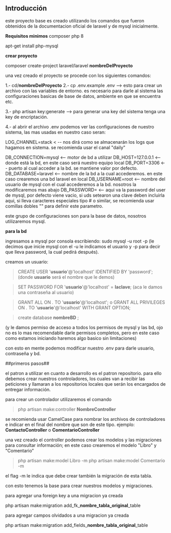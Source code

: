 ## Introducción 
este proyecto base es creado utilizando los comandos que fueron obtenidos de la documentacion oficial de laravel y de mysql inicialmente.

**Requisitos minimos**
composer 
php 8

apt-get install php-mysql

**crear proyecto**

composer create-project laravel/laravel **nombreDelProyecto**

una vez creado el proyecto se procede con los siguientes comandos:

1.- cd/**nombreDelProyecto**
2.- cp .env.example .env --> esto para crear un archivo con las variables de entorno. es necesario para darle al sistema las configuraciones basicas de base de datos, ambiente en que se encuentra etc.

3.- php artisan key:generate --> para generar una key del sistema tenga una key de encriptación. 

4.- al abrir el archivo .env podemos ver las configuraciones de nuestro sistema, las mas usadas en nuestro caso seran: 

LOG_CHANNEL=stack < -- nos dirá como se almacenarán los logs que hagamos en sistema. se recomienda usar el canal "daily"

DB_CONNECTION=mysql <-- motor de bd a utilizar
DB_HOST=127.0.0.1 <-- donde está la bd, en este caso será nuestro equipo local
DB_PORT=3306 <-- puerto al cual acceder a la bd. se mantiene valor por defecto.
DB_DATABASE=laravel <-- nombre de la bd a la cual accederemos. en este caso crearemos una bd laravel en local
DB_USERNAME=root <-- nombre del usuario de mysql con el cual accederemos a la bd. nosotros la modificaremos mas abajo
DB_PASSWORD= <-- aqui va la password del user de mysql, por defecto viene vacio, si uds setearon una clave deben incluirla aqui, si lleva caracteres especiales tipo # o similar, se recomienda usar comillas dobles "" para definir este parametro.

este grupo de configuraciones son para la base de datos, nosotros utilizaremos mysql. 
 
**para la bd** 

ingresamos a mysql por consola escribiendo:
sudo mysql -u root -p 
(le decimos que inicie mysql con el -u le indicamos el usuario y -p para decir que lleva password, la cual pedirá después).

creamos un usuario: 
> CREATE USER '**usuario**'@'localhost' IDENTIFIED BY 'password';
(donde **usuario** será el nombre que le demos) 

> SET PASSWORD FOR '**usuario**'@'localhost' = **laclave**;
(aca le damos una contraseña al usuario)

> GRANT ALL ON *.* TO '**usuario**'@'localhost';
o GRANT ALL PRIVILEGES ON *.* TO '**usuario**'@'localhost' WITH GRANT OPTION;

> create database **nombreBD** ; 

(y le damos permiso de acceso a todos los permisos de mysql y las bd, ojo no es lo mas recomendable darle permisos completos, pero en este caso como estamos iniciando haremos algo basico sin limitaciones)

con esto en mente podemos modificar nuestro .env para darle usuario, contraseña y bd.


##primeros pasos##

el patron a utilizar en cuanto a desarrollo es el patron repositorio. para ello debemos crear nuestros controladores, los cuales van a recibir las peticiones y llamaran a los repositorios locales que serán los encargados de entregar información.

para crear un controlador utilizaremos el comando
 > php artisan make:controller **NombreController** 
 
 se recomienda usar CamelCase para nombrar los archivos de controladores e indicar en el final del nombre que son de este tipo. ejemplo: 
 **ContactoController** o **ComentarioController** 

 una vez creado el controller podemos crear los modelos y las migraciones para consultar información; en este caso crearemos el modelo "Libro" y "Comentario" 

 > php artisan make:model Libro -m
 > php artisan make:model Comentario -m

el flag -m le indica que debe crear también la migración de esta tabla.


con esto tenemos la base para crear nuestros modelos y migraciones. 


para agregar una foreign key a una migracion ya creada

php artisan make:migration add_fk_**nombre_tabla_original**_table 

para agregar campos olvidados a una migracion ya creada

php artisan make:migration add_fields_**nombre_tabla_original**_table